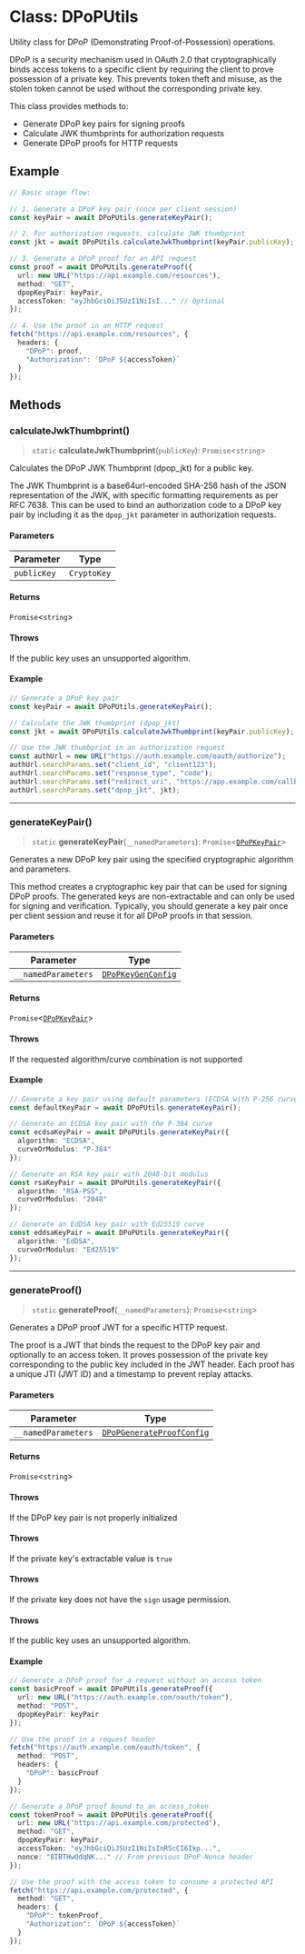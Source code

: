 # Class: DPoPUtils

Utility class for DPoP (Demonstrating Proof-of-Possession) operations.

DPoP is a security mechanism used in OAuth 2.0 that cryptographically binds access tokens
to a specific client by requiring the client to prove possession of a private key.
This prevents token theft and misuse, as the stolen token cannot be used without the
corresponding private key.

This class provides methods to:
- Generate DPoP key pairs for signing proofs
- Calculate JWK thumbprints for authorization requests
- Generate DPoP proofs for HTTP requests

## Example

```typescript
// Basic usage flow:

// 1. Generate a DPoP key pair (once per client session)
const keyPair = await DPoPUtils.generateKeyPair();

// 2. For authorization requests, calculate JWK thumbprint
const jkt = await DPoPUtils.calculateJwkThumbprint(keyPair.publicKey);

// 3. Generate a DPoP proof for an API request
const proof = await DPoPUtils.generateProof({
  url: new URL("https://api.example.com/resources"),
  method: "GET",
  dpopKeyPair: keyPair,
  accessToken: "eyJhbGciOiJSUzI1NiIsI..." // Optional
});

// 4. Use the proof in an HTTP request
fetch("https://api.example.com/resources", {
  headers: {
    "DPoP": proof,
    "Authorization": `DPoP ${accessToken}`
  }
});
```

## Methods

### calculateJwkThumbprint()

> `static` **calculateJwkThumbprint**(`publicKey`): `Promise`\<`string`\>

Calculates the DPoP JWK Thumbprint (dpop_jkt) for a public key.

The JWK Thumbprint is a base64url-encoded SHA-256 hash of the JSON representation
of the JWK, with specific formatting requirements as per RFC 7638.
This can be used to bind an authorization code to a DPoP key pair by including
it as the `dpop_jkt` parameter in authorization requests.

#### Parameters

| Parameter | Type |
| ------ | ------ |
| `publicKey` | `CryptoKey` |

#### Returns

`Promise`\<`string`\>

#### Throws

If the public key uses an unsupported algorithm.

#### Example

```typescript
// Generate a DPoP key pair
const keyPair = await DPoPUtils.generateKeyPair();

// Calculate the JWK thumbprint (dpop_jkt)
const jkt = await DPoPUtils.calculateJwkThumbprint(keyPair.publicKey);

// Use the JWK thumbprint in an authorization request
const authUrl = new URL("https://auth.example.com/oauth/authorize");
authUrl.searchParams.set("client_id", "client123");
authUrl.searchParams.set("response_type", "code");
authUrl.searchParams.set("redirect_uri", "https://app.example.com/callback");
authUrl.searchParams.set("dpop_jkt", jkt);
```

***

### generateKeyPair()

> `static` **generateKeyPair**(`__namedParameters`): `Promise`\<[`DPoPKeyPair`](../type-aliases/DPoPKeyPair.md)\>

Generates a new DPoP key pair using the specified cryptographic algorithm and parameters.

This method creates a cryptographic key pair that can be used for signing DPoP proofs.
The generated keys are non-extractable and can only be used for signing and verification.
Typically, you should generate a key pair once per client session and reuse it
for all DPoP proofs in that session.

#### Parameters

| Parameter | Type |
| ------ | ------ |
| `__namedParameters` | [`DPoPKeyGenConfig`](../type-aliases/DPoPKeyGenConfig.md) |

#### Returns

`Promise`\<[`DPoPKeyPair`](../type-aliases/DPoPKeyPair.md)\>

#### Throws

If the requested algorithm/curve combination is not supported

#### Example

```typescript
// Generate a key pair using default parameters (ECDSA with P-256 curve)
const defaultKeyPair = await DPoPUtils.generateKeyPair();

// Generate an ECDSA key pair with the P-384 curve
const ecdsaKeyPair = await DPoPUtils.generateKeyPair({
  algorithm: "ECDSA",
  curveOrModulus: "P-384"
});

// Generate an RSA key pair with 2048-bit modulus
const rsaKeyPair = await DPoPUtils.generateKeyPair({
  algorithm: "RSA-PSS",
  curveOrModulus: "2048"
});

// Generate an EdDSA key pair with Ed25519 curve
const eddsaKeyPair = await DPoPUtils.generateKeyPair({
  algorithm: "EdDSA",
  curveOrModulus: "Ed25519"
});
```

***

### generateProof()

> `static` **generateProof**(`__namedParameters`): `Promise`\<`string`\>

Generates a DPoP proof JWT for a specific HTTP request.

The proof is a JWT that binds the request to the DPoP key pair and optionally to an access token.
It proves possession of the private key corresponding to the public key included in the JWT header.
Each proof has a unique JTI (JWT ID) and a timestamp to prevent replay attacks.

#### Parameters

| Parameter | Type |
| ------ | ------ |
| `__namedParameters` | [`DPoPGenerateProofConfig`](../type-aliases/DPoPGenerateProofConfig.md) |

#### Returns

`Promise`\<`string`\>

#### Throws

If the DPoP key pair is not properly initialized

#### Throws

If the private key's extractable value is `true`

#### Throws

If the private key does not have the `sign` usage permission.

#### Throws

If the public key uses an unsupported algorithm.

#### Example

```typescript
// Generate a DPoP proof for a request without an access token
const basicProof = await DPoPUtils.generateProof({
  url: new URL("https://auth.example.com/oauth/token"),
  method: "POST",
  dpopKeyPair: keyPair
});

// Use the proof in a request header
fetch("https://auth.example.com/oauth/token", {
  method: "POST",
  headers: {
    "DPoP": basicProof
  }
});

// Generate a DPoP proof bound to an access token
const tokenProof = await DPoPUtils.generateProof({
  url: new URL("https://api.example.com/protected"),
  method: "GET",
  dpopKeyPair: keyPair,
  accessToken: "eyJhbGciOiJSUzI1NiIsInR5cCI6Ikp...",
  nonce: "8IBTHwOdqNK..." // From previous DPoP-Nonce header
});

// Use the proof with the access token to consume a protected API
fetch("https://api.example.com/protected", {
  method: "GET",
  headers: {
    "DPoP": tokenProof,
    "Authorization": `DPoP ${accessToken}`
  }
});
```
